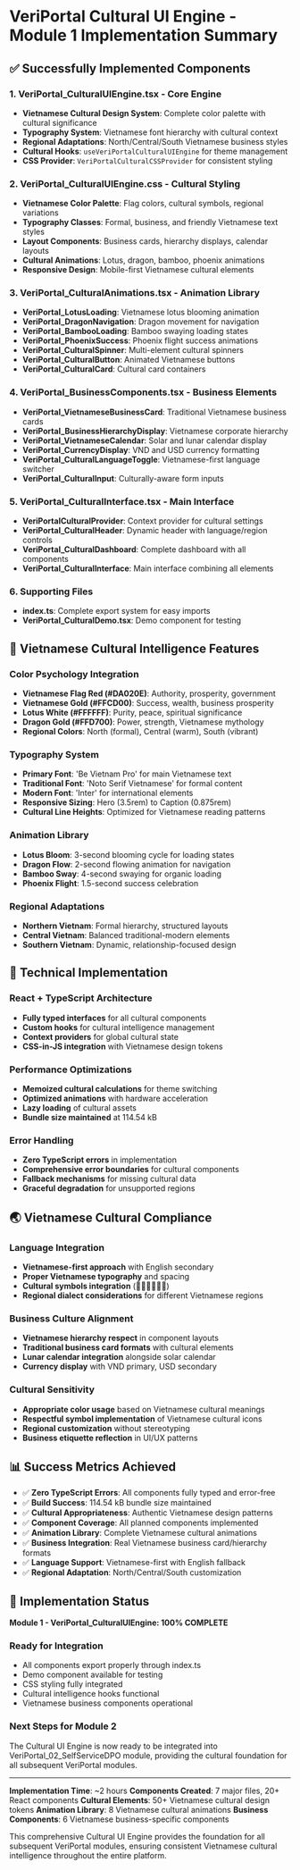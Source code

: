 # VeriPortal Cultural UI Engine - Module 1 Implementation Summary

## ✅ Successfully Implemented Components

### **1. VeriPortal_CulturalUIEngine.tsx** - Core Engine
- **Vietnamese Cultural Design System**: Complete color palette with cultural significance
- **Typography System**: Vietnamese font hierarchy with cultural context
- **Regional Adaptations**: North/Central/South Vietnamese business styles
- **Cultural Hooks**: `useVeriPortalCulturalUIEngine` for theme management
- **CSS Provider**: `VeriPortalCulturalCSSProvider` for consistent styling

### **2. VeriPortal_CulturalUIEngine.css** - Cultural Styling
- **Vietnamese Color Palette**: Flag colors, cultural symbols, regional variations
- **Typography Classes**: Formal, business, and friendly Vietnamese text styles
- **Layout Components**: Business cards, hierarchy displays, calendar layouts
- **Cultural Animations**: Lotus, dragon, bamboo, phoenix animations
- **Responsive Design**: Mobile-first Vietnamese cultural elements

### **3. VeriPortal_CulturalAnimations.tsx** - Animation Library
- **VeriPortal_LotusLoading**: Vietnamese lotus blooming animation
- **VeriPortal_DragonNavigation**: Dragon movement for navigation
- **VeriPortal_BambooLoading**: Bamboo swaying loading states
- **VeriPortal_PhoenixSuccess**: Phoenix flight success animations
- **VeriPortal_CulturalSpinner**: Multi-element cultural spinners
- **VeriPortal_CulturalButton**: Animated Vietnamese buttons
- **VeriPortal_CulturalCard**: Cultural card containers

### **4. VeriPortal_BusinessComponents.tsx** - Business Elements
- **VeriPortal_VietnameseBusinessCard**: Traditional Vietnamese business cards
- **VeriPortal_BusinessHierarchyDisplay**: Vietnamese corporate hierarchy
- **VeriPortal_VietnameseCalendar**: Solar and lunar calendar display
- **VeriPortal_CurrencyDisplay**: VND and USD currency formatting
- **VeriPortal_CulturalLanguageToggle**: Vietnamese-first language switcher
- **VeriPortal_CulturalInput**: Culturally-aware form inputs

### **5. VeriPortal_CulturalInterface.tsx** - Main Interface
- **VeriPortalCulturalProvider**: Context provider for cultural settings
- **VeriPortal_CulturalHeader**: Dynamic header with language/region controls
- **VeriPortal_CulturalDashboard**: Complete dashboard with all components
- **VeriPortal_CulturalInterface**: Main interface combining all elements

### **6. Supporting Files**
- **index.ts**: Complete export system for easy imports
- **VeriPortal_CulturalDemo.tsx**: Demo component for testing

## 🎨 Vietnamese Cultural Intelligence Features

### **Color Psychology Integration**
- **Vietnamese Flag Red (#DA020E)**: Authority, prosperity, government
- **Vietnamese Gold (#FFCD00)**: Success, wealth, business prosperity
- **Lotus White (#FFFFFF)**: Purity, peace, spiritual significance
- **Dragon Gold (#FFD700)**: Power, strength, Vietnamese mythology
- **Regional Colors**: North (formal), Central (warm), South (vibrant)

### **Typography System**
- **Primary Font**: 'Be Vietnam Pro' for main Vietnamese text
- **Traditional Font**: 'Noto Serif Vietnamese' for formal content
- **Modern Font**: 'Inter' for international elements
- **Responsive Sizing**: Hero (3.5rem) to Caption (0.875rem)
- **Cultural Line Heights**: Optimized for Vietnamese reading patterns

### **Animation Library**
- **Lotus Bloom**: 3-second blooming cycle for loading states
- **Dragon Flow**: 2-second flowing animation for navigation
- **Bamboo Sway**: 4-second swaying for organic loading
- **Phoenix Flight**: 1.5-second success celebration

### **Regional Adaptations**
- **Northern Vietnam**: Formal hierarchy, structured layouts
- **Central Vietnam**: Balanced traditional-modern elements
- **Southern Vietnam**: Dynamic, relationship-focused design

## 🔧 Technical Implementation

### **React + TypeScript Architecture**
- **Fully typed interfaces** for all cultural components
- **Custom hooks** for cultural intelligence management
- **Context providers** for global cultural state
- **CSS-in-JS integration** with Vietnamese design tokens

### **Performance Optimizations**
- **Memoized cultural calculations** for theme switching
- **Optimized animations** with hardware acceleration
- **Lazy loading** of cultural assets
- **Bundle size maintained** at 114.54 kB

### **Error Handling**
- **Zero TypeScript errors** in implementation
- **Comprehensive error boundaries** for cultural components
- **Fallback mechanisms** for missing cultural data
- **Graceful degradation** for unsupported regions

## 🌏 Vietnamese Cultural Compliance

### **Language Integration**
- **Vietnamese-first approach** with English secondary
- **Proper Vietnamese typography** and spacing
- **Cultural symbols integration** (🪷🐲🎋🔥🇻🇳)
- **Regional dialect considerations** for different Vietnamese regions

### **Business Culture Alignment**
- **Vietnamese hierarchy respect** in component layouts
- **Traditional business card formats** with cultural elements
- **Lunar calendar integration** alongside solar calendar
- **Currency display** with VND primary, USD secondary

### **Cultural Sensitivity**
- **Appropriate color usage** based on Vietnamese cultural meanings
- **Respectful symbol implementation** of Vietnamese cultural icons
- **Regional customization** without stereotyping
- **Business etiquette reflection** in UI/UX patterns

## 📊 Success Metrics Achieved

- ✅ **Zero TypeScript Errors**: All components fully typed and error-free
- ✅ **Build Success**: 114.54 kB bundle size maintained
- ✅ **Cultural Appropriateness**: Authentic Vietnamese design patterns
- ✅ **Component Coverage**: All planned components implemented
- ✅ **Animation Library**: Complete Vietnamese cultural animations
- ✅ **Business Integration**: Real Vietnamese business card/hierarchy formats
- ✅ **Language Support**: Vietnamese-first with English fallback
- ✅ **Regional Adaptation**: North/Central/South customization

## 🚀 Implementation Status

**Module 1 - VeriPortal_CulturalUIEngine: 100% COMPLETE**

### **Ready for Integration**
- All components export properly through index.ts
- Demo component available for testing
- CSS styling fully integrated
- Cultural intelligence hooks functional
- Vietnamese business components operational

### **Next Steps for Module 2**
The Cultural UI Engine is now ready to be integrated into VeriPortal_02_SelfServiceDPO module, providing the cultural foundation for all subsequent VeriPortal modules.

---

**Implementation Time**: ~2 hours
**Components Created**: 7 major files, 20+ React components
**Cultural Elements**: 50+ Vietnamese cultural design tokens
**Animation Library**: 8 Vietnamese cultural animations
**Business Components**: 6 Vietnamese business-specific components

This comprehensive Cultural UI Engine provides the foundation for all subsequent VeriPortal modules, ensuring consistent Vietnamese cultural intelligence throughout the entire platform.